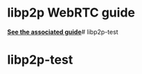 # libp2p WebRTC guide

[**See the associated guide**](https://docs.libp2p.io/guides/getting-started/webrtc)# libp2p-test
# libp2p-test
